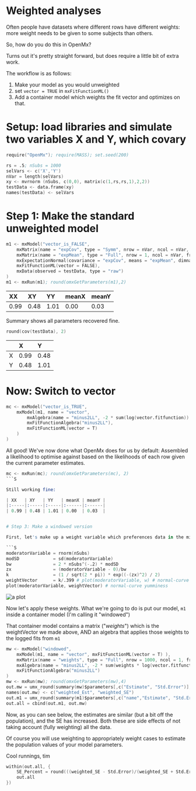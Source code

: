 # Weighted analyses
Often people have datasets where different rows have different weights: more weight needs to be given to some subjects than others.

So, how do you do this in OpenMx?

Turns out it's pretty straight forward, but does require a little bit of extra work. 

The workflow is as follows:

1. Make your model as you would unweighted
2. set `vector = TRUE` in `mxFitFunctionML()`
3. Add a container model which weights the fit vector and optimizes on that.

# Setup: load libraries and simulate two variables X and Y, which covary

```S
require("OpenMx"); require(MASS); set.seed(200)

rs = .5; nSubs = 1000
selVars <- c('X','Y')
nVar = length(selVars)
xy <- mvrnorm (nSubs, c(0,0), matrix(c(1,rs,rs,1),2,2))
testData <- data.frame(xy) 
names(testData) <- selVars

```
# Step 1: Make the standard unweighted model
```S
m1 <- mxModel("vector_is_FALSE", 
	mxMatrix(name = "expCov", type = "Symm", nrow = nVar, ncol = nVar, free = T, labels = c("XX","XY","YY"), values = var(testData)),
	mxMatrix(name = "expMean", type = "Full", nrow = 1, ncol = nVar, free = T, labels = c("meanX","meanY"), values = 0, ubound=1),
	mxExpectationNormal(covariance = "expCov", means = "expMean", dimnames = selVars),
	mxFitFunctionML(vector = FALSE),
	mxData(observed = testData, type = "raw")
)
m1 <- mxRun(m1); round(omxGetParameters(m1),2)
```

| XX   | XY   | YY   | meanX | meanY |
|:-----|:-----|:-----|:------|:------|
| 0.99 | 0.48 | 1.01 | 0.00  | 0.03  |

Summary shows all parameters recovered fine.

```S
round(cov(testData), 2)
```

|   | X    | Y    |
|:--|:-----|:-----|
| X | 0.99 | 0.48 |
| Y | 0.48 | 1.01 |

# Now: Switch to vector

```S
mc <- mxModel("vector_is_TRUE", 
	mxModel(m1, name = "vector",
		mxAlgebra(name = "minus2LL", -2 * sum(log(vector.fitfunction)) ),
		mxFitFunctionAlgebra("minus2LL"),
		mxFitFunctionML(vector = T)
	)
)

```

All good! We've now done what OpenMx does for us by default: Assembled a likelihood to optimise against based on the likelihoods of each row given the current parameter estimates.

```S
mc <- mxRun(mc); round(omxGetParameters(mc), 2)
```S

Still working fine:

| XX   | XY   | YY   | meanX | meanY |
|:-----|:-----|:-----|:------|:------|
| 0.99 | 0.48 | 1.01 | 0.00  | 0.03  |


# Step 3: Make a windowed version

First, let's make up a weight variable which preferences data in the middle of the dataset.

```S
moderatorVariable = rnorm(nSubs)
modSD             = sd(moderatorVariable)
bw                = 2 * nSubs^(-.2) * modSD
zx                = (moderatorVariable - 0)/bw
k                 = (1 / sqrt(2 * pi)) * exp((-(zx)^2) / 2)
weightVector      = k/.399 # plot(moderatorVariable, w) # normal-curve yumminess
plot(moderatorVariable, weightVector) # normal-curve yumminess

```

![a plot](/umx/developer/examples/weighting/normal_window.png "Normal weight window over the data")

Now let's apply these weights. What we're going to do is put our model, `m1` inside a container model (I'm calling it "windowed")

That container model contains a matrix ("*weights*") which is the weightVector we made above, AND an algebra that applies those weights to the logged fits from `m1`

```S
mw <- mxModel("windowed",
	mxModel(m1, name = "vector", mxFitFunctionML(vector = T) ),
	mxMatrix(name = "weights", type = "Full", nrow = 1000, ncol = 1, free = F, values = weightVector),
	mxAlgebra(name = "minus2LL", -2 * sum(weights * log(vector.fitfunction)) ),
	mxFitFunctionAlgebra("minus2LL")
)
mw <- mxRun(mw); round(omxGetParameters(mw),4)
out.mw = umx_round(summary(mw)$parameters[,c("Estimate", "Std.Error")],3, coerce = F)
names(out.mw) <- c("weighted_Est", "weighted_SE")
out.m1 = umx_round(summary(m1)$parameters[,c("name","Estimate", "Std.Error")],3, coerce = F)
out.all = cbind(out.m1, out.mw)
```
Now, as you can see below, the estimates are similar (but a bit off the population), and the SE has increased. Both these are side effects of not taking account (fully weighting) all the data.

Of course you will use weighting to appropriately weight cases to estimate the population values of your model parameters.

Cool runnings,
tim

```S
within(out.all, {
	SE_Percent = round(((weighted_SE - Std.Error)/(weighted_SE + Std.Error)),2)
	out.all
})
```